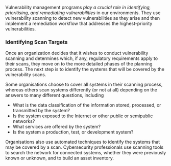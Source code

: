 
Vulnerability management programs *play a crucial role in identifying, prioritising, and remediating vulnerabilities* in our environments. They use vulnerability scanning to detect new vulnerabilities as they arise and then implement a remediation workflow that addresses the highest-priority vulnerabilities.

### Identifying Scan Targets

Once an organization decides that it wishes to conduct vulnerability scanning and determines which, if any, regulatory requirements apply to their scans, they move on to the more detailed phases of the planning process. The next step is to identify the systems that will be covered by the vulnerability scans.

Some organisations choose to cover all systems in their scanning process, whereas others scan systems differently (or not at all) depending on the answers to many different questions, including

- What is the data classification of the information stored, processed, or transmitted by the system?
- Is the system exposed to the Internet or other public or semipublic networks?
- What services are offered by the system?
- Is the system a production, test, or development system?

Organisations also use automated techniques to identify the systems that may be covered by a scan. Cybersecurity professionals use scanning tools to search the network for connected systems, whether they were previously known or unknown, and to build an asset inventory.